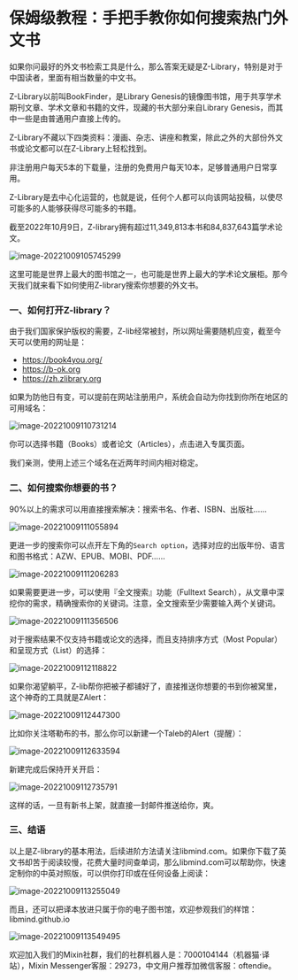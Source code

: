 # 保姆级教程：手把手教你如何搜索热门外文书


如果你问最好的外文书检索工具是什么，那么答案无疑是Z-Library，特别是对于中国读者，里面有相当数量的中文书。

Z-Library以前叫BookFinder，是Library Genesis的镜像图书馆，用于共享学术期刊文章、学术文章和书籍的文件，现藏的书大部分来自Library Genesis，而其中一些是由普通用户直接上传的。

Z-Library不藏以下四类资料：漫画、杂志、讲座和教案，除此之外的大部份外文书或论文都可以在Z-Library上轻松找到。

非注册用户每天5本的下载量，注册的免费用户每天10本，足够普通用户日常享用。

Z-Library是去中心化运营的，也就是说，任何个人都可以向该网站投稿，以使尽可能多的人能够获得尽可能多的书籍。

截至2022年10月9日，Z-library拥有超过11,349,813本书和84,837,643篇学术论文。

![image-20221009105745299](https://doraemonj.github.io/img/how_to_simulate_zlibrary/Snip20221009_575.png)

这里可能是世界上最大的图书馆之一，也可能是世界上最大的学术论文展柜。那今天我们就来看下如何使用Z-library搜索你想要的外文书。

### 一、如何打开Z-library？

由于我们国家保护版权的需要，Z-lib经常被封，所以网址需要随机应变，截至今天可以使用的网址是：

-   https://book4you.org/
-   https://b-ok.org
-   https://zh.zlibrary.org

如果为防他日有变，可以提前在网站注册用户，系统会自动为你找到你所在地区的可用域名：

![image-20221009110731214](https://doraemonj.github.io/img/how_to_simulate_zlibrary/Snip20221009_576.png)

你可以选择书籍（Books）或者论文（Articles），点击进入专属页面。

我们亲测，使用上述三个域名在近两年时间内相对稳定。

### 二、如何搜索你想要的书？

90%以上的需求可以用直接搜索解决：搜索书名、作者、ISBN、出版社……

![image-20221009111055894](https://doraemonj.github.io/img/how_to_simulate_zlibrary/Snip20221009_577.png)

更进一步的搜索你可以点开左下角的`Search option`，选择对应的出版年份、语言和图书格式：AZW、EPUB、MOBI、PDF……

![image-20221009111206283](https://doraemonj.github.io/img/how_to_simulate_zlibrary/Snip20221009_578.png)

如果需要更进一步，可以使用『全文搜索』功能（Fulltext Search），从文章中深挖你的需求，精确搜索你的关键词。注意，全文搜索至少需要输入两个关键词。

![image-20221009111356506](https://doraemonj.github.io/img/how_to_simulate_zlibrary/Snip20221009_579.png)

对于搜索结果不仅支持书籍或论文的选择，而且支持排序方式（Most Popular）和呈现方式（List）的选择：

![image-20221009112118822](https://doraemonj.github.io/img/how_to_simulate_zlibrary/Snip20221009_581.png)

如果你渴望躺平，Z-lib帮你把被子都铺好了，直接推送你想要的书到你被窝里，这个神奇的工具就是ZAlert：

![image-20221009112447300](https://doraemonj.github.io/img/how_to_simulate_zlibrary/Snip20221009_582.png)

比如你关注塔勒布的书，那么你可以新建一个Taleb的Alert（提醒）：

![image-20221009112633594](https://doraemonj.github.io/img/how_to_simulate_zlibrary/Snip20221009_583.png)

新建完成后保持开关开启：

![image-20221009112735791](https://doraemonj.github.io/img/how_to_simulate_zlibrary/Snip20221009_584.png)

这样的话，一旦有新书上架，就直接一封邮件推送给你，爽。

### 三、结语

以上是Z-library的基本用法，后续进阶方法请关注libmind.com。如果你下载了英文书却苦于阅读较慢，花费大量时间查单词，那么libmind.com可以帮助你，快速定制你的中英对照版，可以供你打印或在任何设备上阅读：

![image-20221009113255049](https://doraemonj.github.io/img/how_to_simulate_zlibrary/Snip20221009_585.png)

而且，还可以把译本放进只属于你的电子图书馆，欢迎参观我们的样馆：libmind.github.io

![image-20221009113549495](https://doraemonj.github.io/img/how_to_simulate_zlibrary/Snip20221009_587.png)

欢迎加入我们的Mixin社群，我们的社群机器人是：7000104144（机器猫·译站），Mixin Messenger客服：29273，中文用户推荐加微信客服：oftendie。


